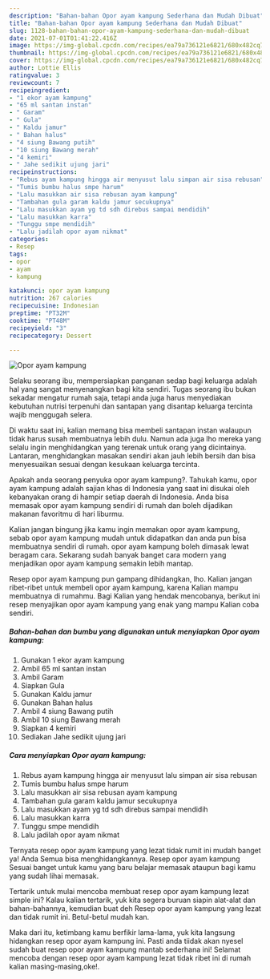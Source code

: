 ```yaml
---
description: "Bahan-bahan Opor ayam kampung Sederhana dan Mudah Dibuat"
title: "Bahan-bahan Opor ayam kampung Sederhana dan Mudah Dibuat"
slug: 1128-bahan-bahan-opor-ayam-kampung-sederhana-dan-mudah-dibuat
date: 2021-07-01T01:41:22.416Z
image: https://img-global.cpcdn.com/recipes/ea79a736121e6821/680x482cq70/opor-ayam-kampung-foto-resep-utama.jpg
thumbnail: https://img-global.cpcdn.com/recipes/ea79a736121e6821/680x482cq70/opor-ayam-kampung-foto-resep-utama.jpg
cover: https://img-global.cpcdn.com/recipes/ea79a736121e6821/680x482cq70/opor-ayam-kampung-foto-resep-utama.jpg
author: Lottie Ellis
ratingvalue: 3
reviewcount: 7
recipeingredient:
- "1 ekor ayam kampung"
- "65 ml santan instan"
- " Garam"
- " Gula"
- " Kaldu jamur"
- " Bahan halus"
- "4 siung Bawang putih"
- "10 siung Bawang merah"
- "4 kemiri"
- " Jahe sedikit ujung jari"
recipeinstructions:
- "Rebus ayam kampung hingga air menyusut lalu simpan air sisa rebusan"
- "Tumis bumbu halus smpe harum"
- "Lalu masukkan air sisa rebusan ayam kampung"
- "Tambahan gula garam kaldu jamur secukupnya"
- "Lalu masukkan ayam yg td sdh direbus sampai mendidih"
- "Lalu masukkan karra"
- "Tunggu smpe mendidih"
- "Lalu jadilah opor ayam nikmat"
categories:
- Resep
tags:
- opor
- ayam
- kampung

katakunci: opor ayam kampung 
nutrition: 267 calories
recipecuisine: Indonesian
preptime: "PT32M"
cooktime: "PT48M"
recipeyield: "3"
recipecategory: Dessert

---
```



![Opor ayam kampung](https://img-global.cpcdn.com/recipes/ea79a736121e6821/680x482cq70/opor-ayam-kampung-foto-resep-utama.jpg)

Selaku seorang ibu, mempersiapkan panganan sedap bagi keluarga adalah hal yang sangat menyenangkan bagi kita sendiri. Tugas seorang ibu bukan sekadar mengatur rumah saja, tetapi anda juga harus menyediakan kebutuhan nutrisi terpenuhi dan santapan yang disantap keluarga tercinta wajib menggugah selera.

Di waktu  saat ini, kalian memang bisa membeli santapan instan walaupun tidak harus susah membuatnya lebih dulu. Namun ada juga lho mereka yang selalu ingin menghidangkan yang terenak untuk orang yang dicintainya. Lantaran, menghidangkan masakan sendiri akan jauh lebih bersih dan bisa menyesuaikan sesuai dengan kesukaan keluarga tercinta. 



Apakah anda seorang penyuka opor ayam kampung?. Tahukah kamu, opor ayam kampung adalah sajian khas di Indonesia yang saat ini disukai oleh kebanyakan orang di hampir setiap daerah di Indonesia. Anda bisa memasak opor ayam kampung sendiri di rumah dan boleh dijadikan makanan favoritmu di hari liburmu.

Kalian jangan bingung jika kamu ingin memakan opor ayam kampung, sebab opor ayam kampung mudah untuk didapatkan dan anda pun bisa membuatnya sendiri di rumah. opor ayam kampung boleh dimasak lewat beragam cara. Sekarang sudah banyak banget cara modern yang menjadikan opor ayam kampung semakin lebih mantap.

Resep opor ayam kampung pun gampang dihidangkan, lho. Kalian jangan ribet-ribet untuk membeli opor ayam kampung, karena Kalian mampu membuatnya di rumahmu. Bagi Kalian yang hendak mencobanya, berikut ini resep menyajikan opor ayam kampung yang enak yang mampu Kalian coba sendiri.

<!--inarticleads1-->

##### Bahan-bahan dan bumbu yang digunakan untuk menyiapkan Opor ayam kampung:

1. Gunakan 1 ekor ayam kampung
1. Ambil 65 ml santan instan
1. Ambil  Garam
1. Siapkan  Gula
1. Gunakan  Kaldu jamur
1. Gunakan  Bahan halus
1. Ambil 4 siung Bawang putih
1. Ambil 10 siung Bawang merah
1. Siapkan 4 kemiri
1. Sediakan  Jahe sedikit ujung jari




<!--inarticleads2-->

##### Cara menyiapkan Opor ayam kampung:

1. Rebus ayam kampung hingga air menyusut lalu simpan air sisa rebusan
1. Tumis bumbu halus smpe harum
1. Lalu masukkan air sisa rebusan ayam kampung
1. Tambahan gula garam kaldu jamur secukupnya
1. Lalu masukkan ayam yg td sdh direbus sampai mendidih
1. Lalu masukkan karra
1. Tunggu smpe mendidih
1. Lalu jadilah opor ayam nikmat




Ternyata resep opor ayam kampung yang lezat tidak rumit ini mudah banget ya! Anda Semua bisa menghidangkannya. Resep opor ayam kampung Sesuai banget untuk kamu yang baru belajar memasak ataupun bagi kamu yang sudah lihai memasak.

Tertarik untuk mulai mencoba membuat resep opor ayam kampung lezat simple ini? Kalau kalian tertarik, yuk kita segera buruan siapin alat-alat dan bahan-bahannya, kemudian buat deh Resep opor ayam kampung yang lezat dan tidak rumit ini. Betul-betul mudah kan. 

Maka dari itu, ketimbang kamu berfikir lama-lama, yuk kita langsung hidangkan resep opor ayam kampung ini. Pasti anda tiidak akan nyesel sudah buat resep opor ayam kampung mantab sederhana ini! Selamat mencoba dengan resep opor ayam kampung lezat tidak ribet ini di rumah kalian masing-masing,oke!.

